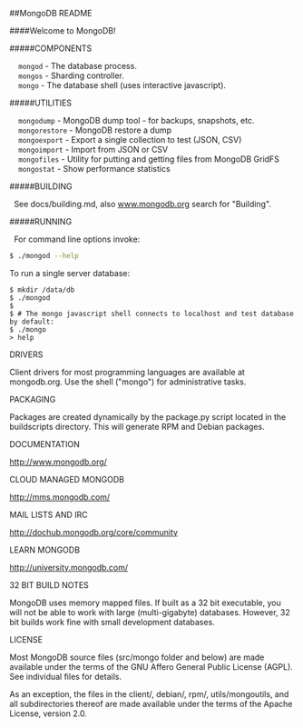 ##MongoDB README

####Welcome to MongoDB!

#####COMPONENTS

&nbsp;&nbsp;&nbsp;&nbsp;````mongod```` - The database process. <br />
&nbsp;&nbsp;&nbsp;&nbsp;````mongos```` - Sharding controller. <br />
&nbsp;&nbsp;&nbsp;&nbsp;````mongo````  - The database shell (uses interactive javascript). <br />

#####UTILITIES

&nbsp;&nbsp;&nbsp;&nbsp;````mongodump````         - MongoDB dump tool - for backups, snapshots, etc. <br />
&nbsp;&nbsp;&nbsp;&nbsp;````mongorestore````      - MongoDB restore a dump <br />
&nbsp;&nbsp;&nbsp;&nbsp;````mongoexport````       - Export a single collection to test (JSON, CSV) <br />
&nbsp;&nbsp;&nbsp;&nbsp;````mongoimport````       - Import from JSON or CSV <br />
&nbsp;&nbsp;&nbsp;&nbsp;````mongofiles````        - Utility for putting and getting files from MongoDB GridFS <br />
&nbsp;&nbsp;&nbsp;&nbsp;````mongostat````         - Show performance statistics <br />

#####BUILDING

&nbsp;&nbsp;See docs/building.md, also www.mongodb.org search for "Building".

#####RUNNING

&nbsp;&nbsp;For command line options invoke:

````bash
$ ./mongod --help
````

  To run a single server database:

    $ mkdir /data/db
    $ ./mongod
    $
    $ # The mongo javascript shell connects to localhost and test database by default:
    $ ./mongo 
    > help

DRIVERS

  Client drivers for most programming languages are available at mongodb.org.  Use the 
  shell ("mongo") for administrative tasks.

PACKAGING

  Packages are created dynamically by the package.py script located in the buildscripts directory. This will 
  generate RPM and Debian packages.

DOCUMENTATION

  http://www.mongodb.org/
 
CLOUD MANAGED MONGODB

  http://mms.mongodb.com/

MAIL LISTS AND IRC

  http://dochub.mongodb.org/core/community
  
LEARN MONGODB

  http://university.mongodb.com/

32 BIT BUILD NOTES

  MongoDB uses memory mapped files.  If built as a 32 bit executable, you will
  not be able to work with large (multi-gigabyte) databases.  However, 32 bit
  builds work fine with small development databases.

LICENSE

  Most MongoDB source files (src/mongo folder and below) are made available under the terms of the
  GNU Affero General Public License (AGPL).  See individual files for
  details.

  As an exception, the files in the client/, debian/, rpm/,
  utils/mongoutils, and all subdirectories thereof are made available under
  the terms of the Apache License, version 2.0.

